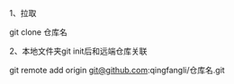 1、拉取

git clone 仓库名

2、本地文件夹git init后和远端仓库关联

git remote add origin git@github.com:qingfangli/仓库名.git



